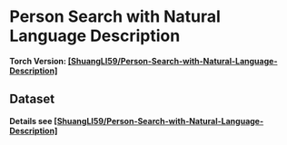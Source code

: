 # Person Search with Natural Language Description

**Torch Version: [[ShuangLI59/Person-Search-with-Natural-Language-Description]](https://github.com/ShuangLI59/Person-Search-with-Natural-Language-Description)**

## Dataset

**Details see [[ShuangLI59/Person-Search-with-Natural-Language-Description]](https://github.com/ShuangLI59/Person-Search-with-Natural-Language-Description)**

